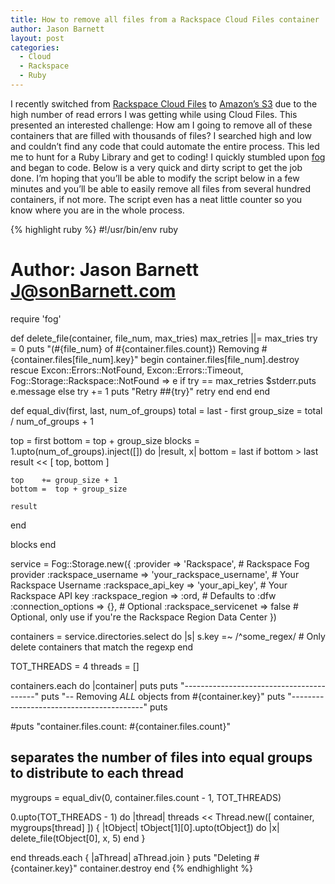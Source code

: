 ```yaml
---
title: How to remove all files from a Rackspace Cloud Files container
author: Jason Barnett
layout: post
categories:
  - Cloud
  - Rackspace
  - Ruby
---
```

I recently switched from [Rackspace Cloud Files][1] to [Amazon’s S3][2] due to the high number of read errors I was getting while using Cloud Files. This presented an interested challenge: How am I going to remove all of these containers that are filled with thousands of files? I searched high and low and couldn’t find any code that could automate the entire process. This led me to hunt for a Ruby Library and get to coding! I quickly stumbled upon [fog][3] and began to code. Below is a very quick and dirty script to get the job done. I’m hoping that you’ll be able to modify the script below in a few minutes and you’ll be able to easily remove all files from several hundred containers, if not more. The script even has a neat little counter so you know where you are in the whole process.

{% highlight ruby %}
#!/usr/bin/env ruby
# Author: Jason Barnett <J@sonBarnett.com>

require 'fog'

def delete_file(container, file_num, max_tries)
  max_retries ||= max_tries
  try = 0
  puts "(#{file_num} of #{container.files.count}) Removing #{container.files[file_num].key}"
  begin
    container.files[file_num].destroy
  rescue Excon::Errors::NotFound, Excon::Errors::Timeout, Fog::Storage::Rackspace::NotFound => e
    if try == max_retries
      $stderr.puts e.message
    else
      try += 1
      puts "Retry \##{try}"
      retry
    end
  end
end

def equal_div(first, last, num_of_groups)
  total      = last - first
  group_size = total / num_of_groups + 1

  top    = first
  bottom = top + group_size
  blocks = 1.upto(num_of_groups).inject([]) do |result, x|
    bottom = last if bottom > last
    result << [ top, bottom ]

    top    += group_size + 1
    bottom =  top + group_size

    result
  end

  blocks
end

service = Fog::Storage.new({
    :provider             => 'Rackspace',               # Rackspace Fog provider
    :rackspace_username   => 'your_rackspace_username', # Your Rackspace Username
    :rackspace_api_key    => 'your_api_key',            # Your Rackspace API key
    :rackspace_region     => :ord,                      # Defaults to :dfw
    :connection_options   => {},                        # Optional
    :rackspace_servicenet => false                      # Optional, only use if you're the Rackspace Region Data Center
})

containers = service.directories.select do |s|
  s.key =~ /^some_regex/  # Only delete containers that match the regexp
end

TOT_THREADS = 4
threads     = []

containers.each do |container|
  puts
  puts "-----------------------------------------"
  puts "-- Removing _ALL_ objects from #{container.key}"
  puts "-----------------------------------------"
  puts

  #puts "container.files.count: #{container.files.count}"

  ## separates the number of files into equal groups to distribute to each thread
  mygroups = equal_div(0, container.files.count - 1, TOT_THREADS)

  0.upto(TOT_THREADS - 1) do |thread|
    threads << Thread.new([ container, mygroups[thread] ]) { |tObject|
      tObject[1][0].upto(tObject[1][1]) do |x|
        delete_file(tObject[0], x, 5)
      end
    }

  end
  threads.each { |aThread|  aThread.join }
  puts "Deleting #{container.key}"
  container.destroy
end
{% endhighlight %}

[1]: https://www.rackspace.com/cloud/files/
[2]: https://aws.amazon.com/s3/
[3]: https://github.com/fog/fog

